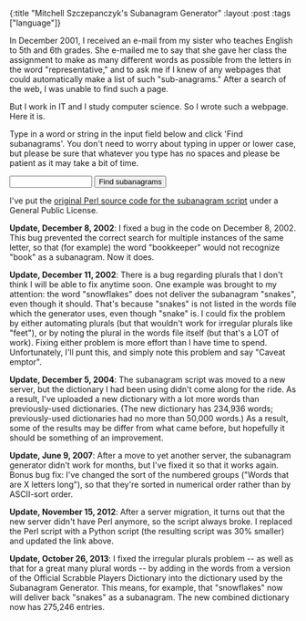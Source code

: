 {:title "Mitchell Szczepanczyk's Subanagram Generator"
:layout :post
:tags  ["language"]}

In December 2001, I received an e-mail from my sister who teaches English to
5th and 6th grades. She e-mailed me to say that she gave her class the
assignment to make as many different words as possible from the letters in the
word "representative," and to ask me if I knew of any webpages that could
automatically make a list of such "sub-anagrams." After a search of the web,
I was unable to find such a page.

But I work in IT and I study computer science. So I wrote such a webpage. Here
it is.

Type in a word or string in the input field below and click 'Find
subanagrams'. You don't need to worry about typing in upper or lower case, but
please be sure that whatever you type has no spaces and please be patient as
it may take a bit of time.

<FORM METHOD="get" ACTION="http://www.szcz.org/cgi-bin/subanagram.py">
<INPUT TYPE="text" NAME="word" SIZE="15" MAXLENGTH="40">
<INPUT TYPE="submit" NAME="submit" VALUE="Find subanagrams">
</FORM>

I've put the [original Perl source code for the subanagram script](http://www.szcz.org/subanagram.txt) under a General Public
License.

**Update, December 8, 2002**: I fixed a bug in the code on December 8, 2002. This
bug prevented the correct search for multiple instances of the same letter, so
that (for example) the word "bookkeeper" would not recognize "book" as a
subanagram. Now it does.

**Update, December 11, 2002**: There is a bug regarding plurals that I don't think
I will be able to fix anytime soon. One example was brought to my attention:
the word "snowflakes" does not deliver the subanagram "snakes", even
though it should. That's because "snakes" is not listed in the words file
which the generator uses, even though "snake" is. I could fix the problem by
either automating plurals (but that wouldn't work for irregular plurals like
"feet"), or by noting the plural in the words file itself (but that's a LOT
of work). Fixing either problem is more effort than I have time to spend.
Unfortunately, I'll punt this, and simply note this problem and say "Caveat
emptor".

**Update, December 5, 2004**: The subanagram script was moved to a new server, but
the dictionary I had been using didn't come along for the ride. As a result,
I've uploaded a new dictionary with a lot more words than previously-used
dictionaries. (The new dictionary has 234,936 words; previously-used
dictionaries had no more than 50,000 words.) As a result, some of the results
may be differ from what came before, but hopefully it should be something of
an improvement.

**Update, June 9, 2007**: After a move to yet another server, the subanagram
generator didn't work for months, but I've fixed it so that it works again.
Bonus bug fix: I've changed the sort of the numbered groups ("Words that are
X letters long"), so that they're sorted in numerical order rather than by
ASCII-sort order.

**Update, November 15, 2012**: After a server migration, it turns out that the new
server didn't have Perl anymore, so the script always broke. I replaced the
Perl script with a Python script (the resulting script was 30% smaller) and
updated the link above.

**Update, October 26, 2013**: I fixed the irregular plurals problem -- as well as
that for a great many plural words -- by adding in the words from a version of
the Official Scrabble Players Dictionary into the dictionary used by the
Subanagram Generator. This means, for example, that "snowflakes" now will
deliver back "snakes" as a subanagram. The new combined dictionary now has
275,246 entries.
